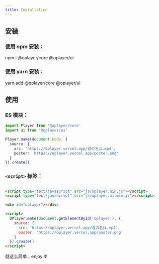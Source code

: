 ```yaml
---
title: Installation
---
```


## 安装

### 使用 npm 安装：

npm i @oplayer/core @oplayer/ui

### 使用 yarn 安装：

yarn add @oplayer/core @oplayer/ui

## 使用

### ES 模块：

```ts
import Player from '@oplayer/core'
import ui from '@oplayer/ui'

Player.make(document.body, {
  source: {
    src: 'https://oplayer.vercel.app/君の名は.mp4',
    poster: 'https://oplayer.vercel.app/poster.png'
  }
}).create()
```

### `<script>` 标签：

```HTML

<script type="text/javascript" src="js/oplayer.min.js"></script>
<script type="text/javascript" src="js/oplayer.ui.min.js"></script>

<div id="oplayer"></div>

<script>
  OPlayer.make(document.getElementById('oplayer'), {
    source: {
      src: 'https://oplayer.vercel.app/君の名は.mp4',
      poster: 'https://oplayer.vercel.app/poster.png'
    }
  }).create()
</script>
```

就这么简单，enjoy it!
